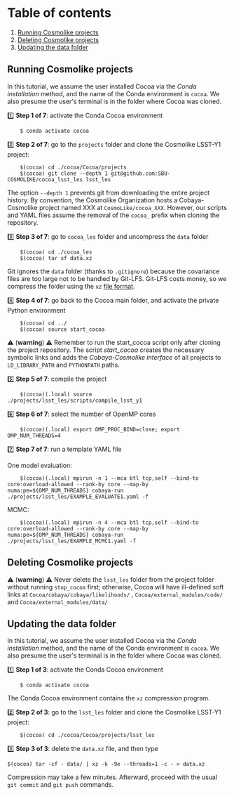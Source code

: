 # Table of contents
1. [Running Cosmolike projects](#running_cosmolike_projects)
2. [Deleting Cosmolike projects](#delete_projects)
3. [Updating the data folder ](#updating_data)
   
## Running Cosmolike projects <a name="running_cosmolike_projects"></a> 

In this tutorial, we assume the user installed Cocoa via the *Conda installation* method, and the name of the Conda environment is `cocoa`. We also presume the user's terminal is in the folder where Cocoa was cloned.

:one: **Step 1 of 7**: activate the Conda Cocoa environment
    
        $ conda activate cocoa

:two: **Step 2 of 7**: go to the `projects` folder and clone the Cosmolike LSST-Y1 project:
    
        $(cocoa) cd ./cocoa/Cocoa/projects
        $(cocoa) git clone --depth 1 git@github.com:SBU-COSMOLIKE/cocoa_lsst_les lsst_les


The option `--depth 1` prevents git from downloading the entire project history. By convention, the Cosmolike Organization hosts a Cobaya-Cosmolike project named XXX at `CosmoLike/cocoa_XXX`. However, our scripts and YAML files assume the removal of the `cocoa_` prefix when cloning the repository.

:three: **Step 3 of 7**: go to `cocoa_les` folder and uncompress the `data` folder

        $(cocoa) cd ./cocoa_les
        $(cocoa) tar xf data.xz

Git ignores the `data` folder (thanks to `.gitignore`) because the covariance files are too large not to be handled by Git-LFS. Git-LFS costs money, so we compress the folder using the `xz` [file format](https://tukaani.org/xz/format.html).

:four: **Step 4 of 7**: go back to the Cocoa main folder, and activate the private Python environment
    
        $(cocoa) cd ../
        $(cocoa) source start_cocoa
 
:warning: (**warning**) :warning: Remember to run the start_cocoa script only after cloning the project repository. The script *start_cocoa* creates the necessary symbolic links and adds the *Cobaya-Cosmolike interface* of all projects to `LD_LIBRARY_PATH` and `PYTHONPATH` paths.

:five: **Step 5 of 7**: compile the project
 
        $(cocoa)(.local) source ./projects/lsst_les/scripts/compile_lsst_y1

:six: **Step 6 of 7**: select the number of OpenMP cores
    
        $(cocoa)(.local) export OMP_PROC_BIND=close; export OMP_NUM_THREADS=4
        
:seven:  **Step 7 of 7**: run a template YAML file

One model evaluation:

        $(cocoa)(.local) mpirun -n 1 --mca btl tcp,self --bind-to core:overload-allowed --rank-by core --map-by numa:pe=${OMP_NUM_THREADS} cobaya-run ./projects/lsst_les/EXAMPLE_EVALUATE1.yaml -f
 
MCMC:

        $(cocoa)(.local) mpirun -n 4 --mca btl tcp,self --bind-to core:overload-allowed --rank-by core --map-by numa:pe=${OMP_NUM_THREADS} cobaya-run ./projects/lsst_les/EXAMPLE_MCMC1.yaml -f

## Deleting Cosmolike projects <a name="delete_projects"></a>

:warning: (**warning**) :warning: Never delete the `lsst_les` folder from the project folder without running `stop_cocoa` first; otherwise, Cocoa will have ill-defined soft links at `Cocoa/cobaya/cobaya/likelihoods/` , `Cocoa/external_modules/code/` and `Cocoa/external_modules/data/`

## Updating the data folder <a name="updating_data"></a>

In this tutorial, we assume the user installed Cocoa via the *Conda installation* method, and the name of the Conda environment is `cocoa`. We also presume the user's terminal is in the folder where Cocoa was cloned.

:one: **Step 1 of 3**: activate the Conda Cocoa environment
    
        $ conda activate cocoa
        
The Conda Cocoa environment contains the `xz` compression program. 

:two: **Step 2 of 3**: go to the `lsst_les` folder and clone the Cosmolike LSST-Y1 project:
    
        $(cocoa) cd ./cocoa/Cocoa/projects/lsst_les

:three: **Step 3 of 3**: delete the `data.xz` file, and then type

    $(cocoa) tar -cf - data/ | xz -k -9e --threads=1 -c - > data.xz

Compression may take a few minutes. Afterward, proceed with the usual `git commit` and `git push` commands.
